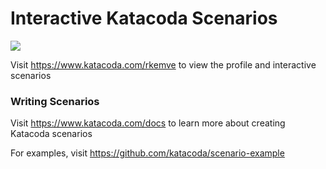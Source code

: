 # Interactive Katacoda Scenarios

[![](http://shields.katacoda.com/katacoda/rkemve/count.svg)](https://www.katacoda.com/rkemve "Get your profile on Katacoda.com")

Visit https://www.katacoda.com/rkemve to view the profile and interactive scenarios

### Writing Scenarios
Visit https://www.katacoda.com/docs to learn more about creating Katacoda scenarios

For examples, visit https://github.com/katacoda/scenario-example
